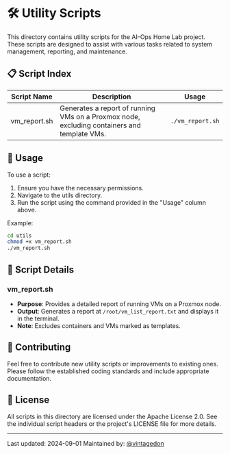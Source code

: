 # 🛠️ Utility Scripts

This directory contains utility scripts for the AI-Ops Home Lab project. These scripts are designed to assist with various tasks related to system management, reporting, and maintenance.

## 📋 Script Index

| Script Name | Description | Usage |
|-------------|-------------|-------|
| vm_report.sh | Generates a report of running VMs on a Proxmox node, excluding containers and template VMs. | `./vm_report.sh` |

## 🚀 Usage

To use a script:

1. Ensure you have the necessary permissions.
2. Navigate to the utils directory.
3. Run the script using the command provided in the "Usage" column above.

Example:
```bash
cd utils
chmod +x vm_report.sh
./vm_report.sh
```

## 📝 Script Details

### vm_report.sh
- **Purpose**: Provides a detailed report of running VMs on a Proxmox node.
- **Output**: Generates a report at `/root/vm_list_report.txt` and displays it in the terminal.
- **Note**: Excludes containers and VMs marked as templates.

## 🤝 Contributing

Feel free to contribute new utility scripts or improvements to existing ones. Please follow the established coding standards and include appropriate documentation.

## 📄 License

All scripts in this directory are licensed under the Apache License 2.0. See the individual script headers or the project's LICENSE file for more details.

---

Last updated: 2024-09-01
Maintained by: [@vintagedon](https://github.com/vintagedon)
